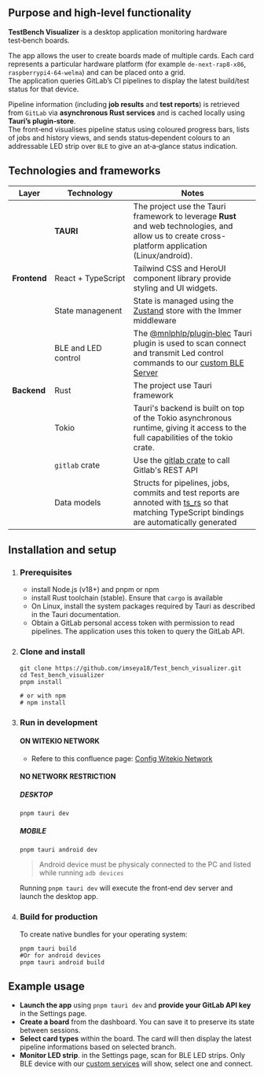 ## Purpose and high‑level functionality

**TestBench Visualizer** is a desktop application monitoring hardware test‑bench boards.

The app allows the user to create boards made of multiple cards. Each card represents a particular hardware platform (for example `de‑next‑rap8‑x86`, `raspberrypi4-64-welma`) and can be placed onto a grid.
<br>The application queries GitLab’s CI pipelines to display the latest build/test status for that device. 

Pipeline information (including **job results** and **test reports**) is retrieved from `GitLab` via **asynchronous Rust services** and is cached locally using **Tauri’s plugin‑store**.
<br>The front‑end visualises pipeline status using coloured progress bars, lists of jobs and history views, and sends status‑dependent colours to an addressable LED strip over `BLE` to give an at‑a‑glance status indication.



## Technologies and frameworks 
| Layer | Technology | Notes |
|-------|------|---------|
||**TAURI**| The project use the Tauri framework to leverage **Rust** and web technologies, and allow us to create cross-platform application (Linux/android).|
| **Frontend**    | React + TypeScript | Tailwind CSS and HeroUI component library provide styling and UI widgets. |
|  | State managenent | State is managed using the [Zustand](https://github.com/pmndrs/zustand) store with the Immer middleware|
|    | BLE and LED control | The [@mnlphlp/plugin‑blec](https://github.com/MnlPhlp/tauri-plugin-blec) Tauri plugin is used to scan connect and transmit Led control commands to our [custom BLE Server](https://github.com/imseya18/ESP32_BLE_Server) |
| **Backend** | Rust | The project use Tauri framework|
||Tokio|Tauri's backend is built on top of the Tokio asynchronous runtime, giving it access to the full capabilities of the tokio crate.|
| | `gitlab` crate | Use the [gitlab crate](https://crates.io/crates/gitlab/) to call Gitlab's REST API|
||Data models|Structs for pipelines, jobs, commits and test reports are annoted with [ts_rs](https://crates.io/crates/ts-rs) so that matching TypeScript bindings are automatically generated|

## Installation and setup

1. ### Prerequisites
    - install Node.js (v18+) and pnpm or npm
    - install Rust toolchain (stable). Ensure that `cargo` is available
    - On Linux, install the system packages required by Tauri as described in the Tauri documentation.
    - Obtain a GitLab personal access token with permission to read pipelines. The application uses this token to query the GitLab API.
2. ### Clone and install
    ```
    git clone https://github.com/imseya18/Test_bench_visualizer.git
    cd Test_bench_visualizer
    pnpm install

    # or with npm
    # npm install
3. ### Run in development
    #### ON WITEKIO NETWORK
    - Refere to this confluence page: [Config Witekio Network](https://adeneo-embedded.atlassian.net/wiki/spaces/BIST22/pages/4722491527/Mobile+Config+Witekio+Network)
    #### NO NETWORK RESTRICTION
    ##### DESKTOP
        
    ```
    pnpm tauri dev
    ```
    ##### MOBILE
    ```
    pnpm tauri android dev
    ```
    > Android device must be physicaly connected to the PC and listed while running `adb devices`
    
    Running `pnpm tauri dev` will execute the front‑end dev server and launch the desktop app.
4. ### Build for production
    To create native bundles for your operating system:
    ```
    pnpm tauri build
    #Or for android devices
    pnpm tauri android build
    ```

## Example usage

- **Launch the app** using `pnpm tauri dev` and **provide your GitLab API key** in the Settings page. 
- **Create a board** from the dashboard. You can save it to preserve its state between sessions. 
- **Select card types** within the board. The card will then display the latest pipeline informations based on selected branch.
- **Monitor LED strip**. in the Settings page, scan for BLE LED strips. Only BLE device with our [custom services](https://gitlab.com/witekio/rnd/b0000-witekio-welma/test-bench-vizualizer/esp32-ble-server) will show, select one and connect.

